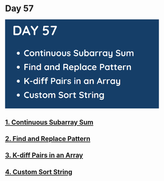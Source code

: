 # Day 57

![](../images/day57.png)

## [1. Continuous Subarray Sum](523.%20Continuous%20Subarray%20Sum.md)

## [2. Find and Replace Pattern](890.%20Find%20and%20Replace%20Pattern.md)

## [3. K-diff Pairs in an Array](532.%20K-diff%20Pairs%20in%20an%20Array.md)

## [4. Custom Sort String](791.%20Custom%20Sort%20String.md)